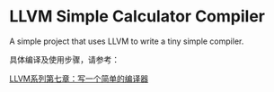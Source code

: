 # LLVM Simple Calculator Compiler

A simple project that uses LLVM to write a tiny simple compiler.

具体编译及使用步骤，请参考：

[LLVM系列第七章：写一个简单的编译器](https://blog.csdn.net/Zhanglin_Wu/article/details/125177022)

